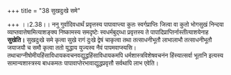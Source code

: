 +++
title = "38 सुखदुःखे समे"

+++
।।2.38।। ननु गुर्वादिवधार्थं प्रवृत्तस्य पापावाप्त्या कुतः
स्वर्गप्राप्तिः जित्वा वा कुतो भोगसुखं निन्दया
व्याप्तवात्तेषामित्याशङ्क्य निष्कामस्य समदृष्टेः स्वधर्मबुद्य्धा
प्रवृत्तस्य ते पापादिप्राप्तिर्नास्तीत्याशयेनाह **सुखेति।** सुखदुःखे
समे कृत्वा सुखे रागं दुःखे द्वेषं चाकृत्वा तथा तत्साधनीभूतौ लाभालाभौ
तत्साधनीभूतौ जयाजयौ च समौ कृत्वा ततो युद्धाय युज्यस्व नैवं
पापमवाप्स्यसि। तथाचाग्नीषोमीयहिंसाविधायकवचनवद्युद्धहिंसाविधायकमपि
धर्मशास्त्रविशेषवचनंन हिंस्यात्सर्वा भूतानि इत्यस्य सामान्यशास्त्रस्य
बाधकमतः पापावाप्तेरभावाद्युद्धप्रवृत्तौ सर्वथापि लाभ एवेति।  
